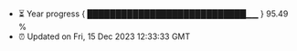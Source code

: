 - ⏳ Year progress { ████████████████████████████▁▁ } 95.49 %
- ⏰ Updated on Fri, 15 Dec 2023 12:33:33 GMT

